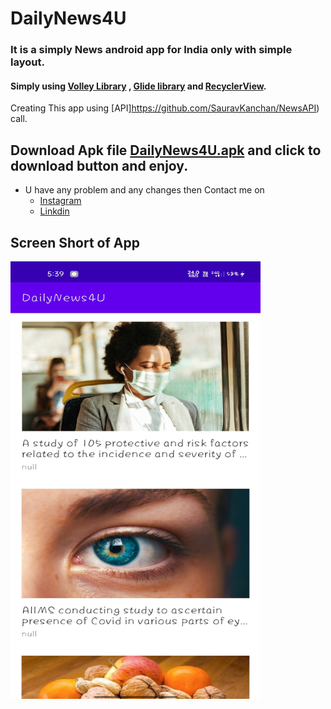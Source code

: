 # DailyNews4U

### It is a simply News android app for India only with simple layout.
#### Simply using [Volley Library](https://developer.android.com/training/volley) , [Glide library](https://github.com/bumptech/glide) and [RecyclerView](https://developer.android.com/guide/topics/ui/layout/recyclerview).
Creating This app using [API]https://github.com/SauravKanchan/NewsAPI) call.

## Download Apk file [DailyNews4U.apk](https://github.com/kanhakumar143/DailyNews4U/blob/master/News4U.apk) and click to download button and enjoy.
   - U have any problem and any changes then Contact me on 
      - [Instagram](https://www.instagram.com/_dark_.devil__/)
      - [Linkdin](https://www.linkedin.com/in/kanhakumar143/)

## Screen Short of App
<img src="https://github.com/kanhakumar143/DailyNews4U/blob/master/Screenshot_2021-09-08-17-39-41-28_063da0fadc97887e37bd4a685e7fb5d6.jpg" width="400" height="700">
